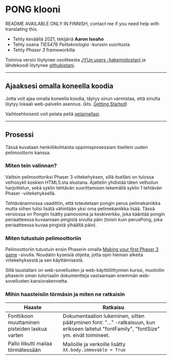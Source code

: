 # PONG klooni
README AVAILABLE ONLY IN FINNISH, contact me if you need help with translating this.
- Tehty keväällä 2021, tekijänä **Aaron Isoaho**
- Tehty osana *TIES476 Peliteknologia* -kurssin suoritusta
- Tehty *Phaser 3* frameworkilla


Toimiva versio löytynee osoitteesta [JYUn users -hakemistostani](http://users.jyu.fi/~aakaneis/TIES476/pong/) ja lähdekoodi löytynee [githubistani](https://github.com/aaisoaho/TIES476/tree/main/SYKLI1).

-------------
## Ajaaksesi omalla koneella koodia
Jotta voit ajaa omalla koneella koodia, täytyy sinun varmistaa, että sinulta löytyy lokaali web-palvelin asennus. (kts. [Getting Started](http://phaser.io/tutorials/getting-started)) 

Vaihtoehtoisesti voit pelata peliä [selaimellasi](http://users.jyu.fi/~aakaneis/TIES476/pong/index.html).

-------------
## Prosessi
Tässä kuvataan henkilökohtaista oppimisprosessiani itselleni uuden pelimoottorin kanssa.
### Miten tein valinnan?
Valitsin pelimoottoriksi Phaser 3 viitekehyksen, sillä itselläni on tulossa velhosykli koskien HTML5:sta alustana. Ajattelin yhdistää täten velhoilun harjoittelun, sekä syklin tehtävän suorittamisen tekemällä syklin 1 tehtävän Phaser -viitekehyksellä.

Tehtävänannossa vaadittiin, että toteutetaan pongin perus pelimekaniikka mutta siihen tulisi lisätä vähintään yksi oma pelimekaniikka lisää. Tässä versiossa on Pongiin lisätty painovoima ja keskiverkko, joka kääntää pongin periaatteessa kuvaamaan pingistä sivulta päin (toisin kuin perusPong, joka periaatteessa kuvaa pingistä ylhäältä päin). 
### Miten tutustuin pelimoottoriin
Pelimoottoriin tutustuin ensin Phaserin omalla [Making your first Phaser 3 game](http://phaser.io/tutorials/making-your-first-phaser-3-game/part1) -sivulla. Noudatin kyseisiä ohjeita, jotta opin hieman alkeita viitekehyksestä ja sen käyttämisestä. 

Sillä taustallani on web-sovellusten ja web-käyttöliittymien kurssi, muotoilin phaserin oman tutoriaalin dokumentteja vastaamaan enemmän web-sovellusten kansiorakennetta. 
### Mihin haasteisiin törmäsin ja miten ne ratkaisin
| Haaste | Ratkaisu |
|--------|----------|
| Fonttikoon muuttaminen pisteiden laskua varten | Dokumentaation lukeminen, sitten päätyminen font: "..." -ratkaisuun, kun erikseen laitetut "fontFamily", "fontSize" ym. eivät toimineet. |
| Pallo liikutti mailaa törmätessään | Mailoille ja verkoille lisätty ```XX.body.immovable = True``` |
